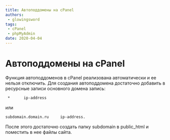 ```yaml
---
title: Автоподдомены на cPanel
authors: 
 - glowingsword
tags:
 - cPanel
 - phpMyAdmin
date: 2020-04-04
---
```

# Автоподдомены на cPanel

Функция автоподдоменов в cPanel реализована автоматически и ее нельзя
отключить. Для создания автоподдомена достаточно добавить в ресурсные
записи основного домена запись:

``` bash
 *      ip-address 
```

или

``` bash
subdomain.domain.ru     ip-address.
```

После этого достаточно создать папку subdomain в public\_html и
поместить в нее файлы сайта.